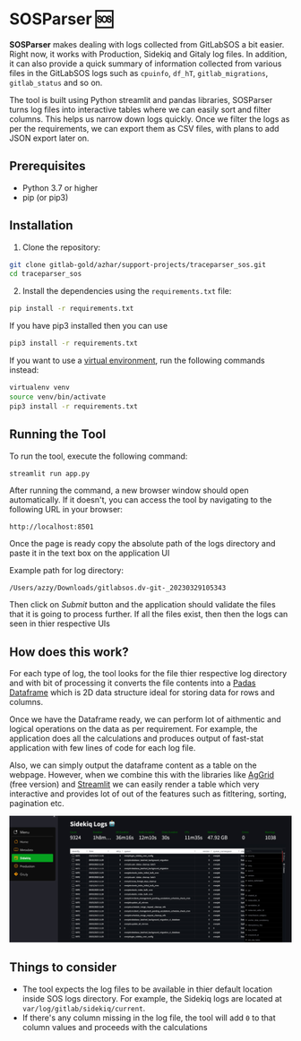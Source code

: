 # SOSParser :sos:

**SOSParser** makes dealing with logs collected from GitLabSOS a bit easier. Right now, it works with Production, Sidekiq and Gitaly log files. In addition, it can also provide a quick summary of information collected from various files in the GitLabSOS logs such as `cpuinfo`, `df_hT`, `gitlab_migrations`, `gitlab_status` and so on.


The tool is built using Python streamlit and pandas libraries, SOSParser turns log files into interactive tables where we can easily sort and filter columns. This helps us narrow down logs quickly. Once we filter the logs as per the requirements, we can export them as CSV files, with plans to add JSON export later on.


## Prerequisites

- Python 3.7 or higher
- pip (or pip3)

## Installation

1. Clone the repository:

```bash
git clone gitlab-gold/azhar/support-projects/traceparser_sos.git
cd traceparser_sos
```

2. Install the dependencies using the `requirements.txt` file:

```bash
pip install -r requirements.txt
```

If you have pip3 installed then you can use

```bash
pip3 install -r requirements.txt
```

If you want to use a [virtual environment](https://docs.python.org/3/library/venv.html), run the following commands instead:


```bash
virtualenv venv
source venv/bin/activate
pip3 install -r requirements.txt
```

## Running the Tool

To run the tool, execute the following command:

```bash
streamlit run app.py
```

After running the command, a new browser window should open automatically. If it doesn't, you can access the tool by navigating to the following URL in your browser:

```
http://localhost:8501
```

Once the page is ready copy the absolute path of the logs directory and paste it in the text box on the application UI 

Example path for log directory:

```
/Users/azzy/Downloads/gitlabsos.dv-git-_20230329105343
```

Then click on _Submit_ button and the application should validate the files that it is going to process further. If all the files exist, then then the logs can seen in thier respective UIs

## How does this work?

For each type of log, the tool looks for the file thier respective log directory and with bit of processing it converts the file contents into a [Padas Dataframe](https://pandas.pydata.org/docs/reference/api/pandas.DataFrame.html) which is 2D data structure ideal for storing data for rows and columns. 

Once we have the Dataframe ready, we can perform lot of aithmentic and logical operations on the data as per requirement. For example, the application does all the calculations and produces output of fast-stat application with few lines of code for each log file.

Also, we can simply output the dataframe content as a table on the webpage. However, when we combine  this with the libraries like [AgGrid](https://www.ag-grid.com/javascript-data-grid/getting-started/) (free version) and [Streamlit](https://streamlit.io/) we can easily render a table which very interactive and provides lot of out of the features such as fitltering, sorting, pagination etc. 

![SOSParser](static/1.jpg "SOSParser")

## Things to consider

- The tool expects the log files to be available in thier default location inside SOS logs directory. For example, the Sidekiq logs are located at `var/log/gitlab/sidekiq/current`. 
- If there's any column missing in the log file, the tool will add `0` to that column values and proceeds with the calculations
